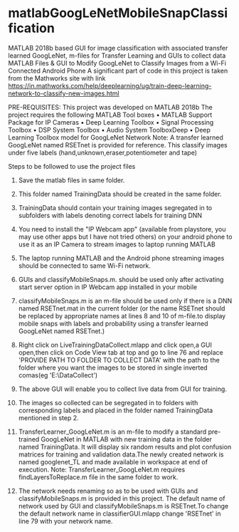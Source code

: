 # matlabGoogLeNetMobileSnapClassification
MATLAB 2018b based  GUI for image classification with associated transfer learned GoogLeNet, m-files  for Transfer Learning and GUIs to collect data
MATLAB Files & GUI to Modify GoogLeNet to Classify Images from a Wi-Fi Connected Android Phone 
A significant part of code in this project is taken from the Mathworks site with link
https://in.mathworks.com/help/deeplearning/ug/train-deep-learning-network-to-classify-new-images.html

PRE-REQUISITES: This project was developed on MATLAB 2018b
The project requires the following MATLAB Tool boxes
•	MATLAB Support Package for IP Cameras
•	Deep Learning Toolbox
•	Signal Processing Toolbox
•	DSP System Toolbox
•	Audio System ToolboxDeep 
•	Deep Learning Toolbox model for GoogLeNet Network
Note: A transfer learned GoogLeNet named RSETnet is provided for reference. This classify images under five labels (hand,unknown,eraser,potentiometer and tape)

Steps to be followed to use the project files

1.	 Save the matlab files in same folder.

2.	This folder named TrainingData should be created in the same folder.

3.	TrainingData should contain your training images segregated in to subfolders with labels denoting correct labels for training DNN

4.	You need to install the "IP Webcam app" (available from playstore, you may use other apps but I have not tried others) on your android phone to use it as an IP Camera to stream images to laptop running MATLAB

5.	The laptop running MATLAB and the Android phone streaming images should be connected to same Wi-Fi network.

6.	GUIs and classifyMobileSnaps.m. should be used only after activating start server option in IP Webcam app installed in your mobile

7.	classifyMobileSnaps.m is an m-file should be used only if there is a DNN named RSETnet.mat in the current folder (or the name RSETnet should be replaced by appropriate names at lines 8 and 10 of m-file.to display mobile snaps with labels and probability using a transfer learned GoogLeNet named RSETnet.)



8.	Right click on LiveTrainingDataCollect.mlapp  and click open,a GUI open,then click on Code View tab at top and  go to line 76 and replace 'PROVIDE PATH TO FOLDER TO COLLECT DATA'  with the path to the folder where you want the images to be stored in single inverted comas(eg 'E:\DataCollect\')


9.	The above GUI will enable you to collect live data from GUI for training. 

10.	The images so collected can be segregated in to folders with corresponding labels and placed in the folder named TrainingData mentioned in step 2.

11.	TransferLearner_GoogLeNet.m is an m-file to modify a standard pre-trained GoogLeNet in MATLAB with new training data in the folder named TrainingData. It will display six random results  and  plot confusion matrices for training and validation data.The newly created network is named googlenet_TL and made available in workspace at end of execution. Note: TransferLearner_GoogLeNet.m requires findLayersToReplace.m file in the same folder to work.
 
12.	 The network needs renaming so as to be used with GUIs and classifyMobileSnaps.m is provided in this project. The default name of network used by GUI and classifyMobileSnaps.m is RSETnet.To change the default network name in classifierGUI.mlapp change 'RSETnet' in line 79 with your network name.
